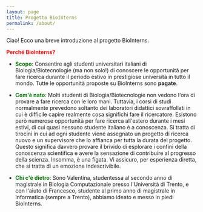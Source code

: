 ```yaml
---
layout: page
title: Progetto BioInterns
permalink: /about/
---
```


Ciao! Ecco una breve introduzione al progetto BioInterns. 

<span style="color:red">**Perché BioInterns?**</span>

 * <span style="color:green">**Scopo**</span>: Consentire agli studenti universitari italiani di Biologia/Biotecnologie (ma non solo!) di conoscere le opportunità per fare ricerca durante il periodo estivo in prestigiose università in tutto il mondo. Tutte le opportunità proposte su BioInterns sono **pagate**. 

 * <span style="color:green">**Com'è nato**</span>: Molti studenti di Biologia/Biotecnologie non vedono l'ora di provare a fare ricerca con le loro mani. Tuttavia, i corsi di studi normalmente prevedono soltanto dei laboratori didattici sovraffollati in cui è difficile capire realmente cosa significhi fare il ricercatore. Esistono però numerose opportunità per fare ricerca all'estero durante i mesi estivi, di cui quasi nessuno studente italiano è a conoscenza. Si tratta di tirocini in cui ad ogni studente viene assegnato un progetto di ricerca nuovo e un supervisore che lo affianca per tutta la durata del progetto. Questo significa davvero provare il brivido di esplorare i confini della conoscenza scientifica e avere la sensazione di contribuire al progresso della scienza. Insomma, è una figata. Vi assicuro, per esperienza diretta, che si tratta di un emozione indescrivibile. 

 * <span style="color:green">**Chi c'è dietro**</span>: Sono Valentina, studentessa al secondo anno di magistrale in Biologia Computazionale presso l'Università di Trento, e con l'aiuto di Francesco, studente al primo anno di magistrale in Informatica (sempre a Trento), abbiamo ideato e messo in piedi BioInterns. 
